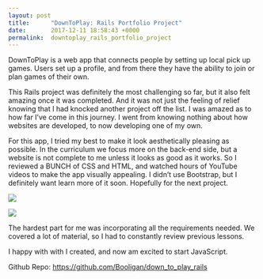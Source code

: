 ```yaml
---
layout: post
title:      "DownToPlay: Rails Portfolio Project"
date:       2017-12-11 18:58:43 +0000
permalink:  downtoplay_rails_portfolio_project
---
```



DownToPlay is a web app that connects people by setting up local pick up games. Users set up a profile, and from there they have the ability to join or plan games of their own.

This Rails project was definitely the most challenging so far, but it also felt amazing once it was completed. And it was not just the feeling of relief knowing that I had knocked another project off the list. I was amazed as to how far I’ve come in this journey. I went from knowing nothing about how websites are developed, to now developing one of my own.

For this app, I tried my best to make it look aesthetically pleasing as possible. In the curriculum we focus more on the back-end side, but a website is not complete to me unless it looks as good as it works. So I reviewed a BUNCH of CSS and HTML, and watched hours of YouTube videos to make the app visually appealing. I didn’t use Bootstrap, but I definitely want learn more of it soon. Hopefully for the next project.

![](https://cdn-images-1.medium.com/max/800/1*5OwKx4_06_PTblDSZSeicg.png)

![](https://cdn-images-1.medium.com/max/800/1*Ye-nKNQFVuiGqc6lqd76KQ.png)

The hardest part for me was incorporating all the requirements needed. We covered a lot of material, so I had to constantly review previous lessons.

I happy with with I created, and now am excited to start JavaScript.

Github Repo: https://github.com/Booligan/down_to_play_rails

